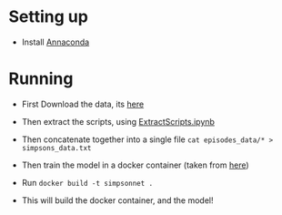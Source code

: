 # Setting up

* Install [Annaconda](https://www.continuum.io/downloads)

# Running

* First Download the data, its [here](https://www.kaggle.com/wcukierski/the-simpsons-by-the-data)
* Then extract the scripts, using [ExtractScripts.ipynb](ExtractScripts.ipynb)
* Then concatenate together into a single file `cat episodes_data/* > simpsons_data.txt`

* Then train the model in a docker container (taken from [here](https://github.com/crisbal/docker-torch-rnn))
* Run `docker build -t simpsonnet .`
* This will build the docker container, and the model!
